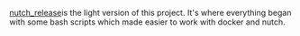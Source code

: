 [nutch_release](nutch_release)is the light version of this project. It's where everything began with some bash scripts which made easier to work with docker and nutch.
